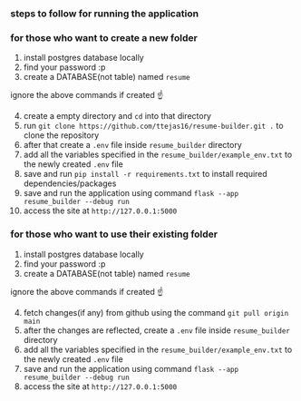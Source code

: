 ### steps to follow for running the application

### for those who want to create a new folder
1. install postgres database locally
2. find your password :p
3. create a DATABASE(not table) named `resume`

ignore the above commands if created ☝️

4. create a empty directory and `cd` into that directory
5. run `git clone https://github.com/ttejas16/resume-builder.git .` to clone the repository
6. after that create a `.env` file inside `resume_builder` directory 
7. add all the variables specified in the `resume_builder/example_env.txt` to the newly created `.env` file
8. save and run `pip install -r requirements.txt` to install required dependencies/packages
9. save and run the application using command `flask --app resume_builder --debug run`
10. access the site at `http://127.0.0.1:5000`


### for those who want to use their existing folder
1. install postgres database locally
2. find your password :p
3. create a DATABASE(not table) named `resume`

ignore the above commands if created ☝️

4. fetch changes(if any) from github using the command `git pull origin main`
5. after the changes are reflected, create a `.env` file inside `resume_builder` directory 
6. add all the variables specified in the `resume_builder/example_env.txt` to the newly created `.env` file
7. save and run the application using command `flask --app resume_builder --debug run`
8. access the site at `http://127.0.0.1:5000`  